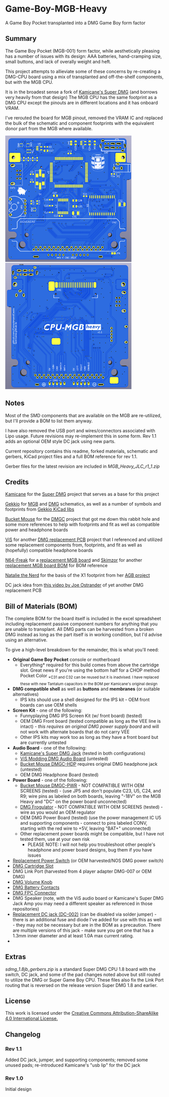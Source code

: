 # Game-Boy-MGB-Heavy
A Game Boy Pocket transplanted into a DMG Game Boy form factor

## Summary
The Game Boy Pocket (MGB-001) form factor, while aesthetically pleasing has a number of issues with its design: AAA batteries, hand-cramping size, small buttons, and lack of overally weight and heft.

This project attempts to allieviate some of these concerns by re-creating a DMG-CPU board using a mix of transplanted and off-the-shelf components, but with the MGB CPU.

It is in the broadest sense a fork of [Kamicane's Super DMG](https://github.com/kamicane/Super-DMG-01) (and borrows very heavily from that design)
The MGB CPU has the same footprint as a DMG CPU except the pinouts are in different locations and it has onboard VRAM. 

I've rerouted the board for MGB pinout, removed the VRAM IC and replaced the bulk of the schematic and component footprints with the equivalent donor part from the MGB where available.

<img src="https://github.com/ConsolesandCasks/CPU-MGB-Heavy/blob/main/MGB_Heavy_1_front_blank.png" width=400 height=400>  <img src="https://github.com/ConsolesandCasks/CPU-MGB-Heavy/blob/main/MGB_Heavy_1_back.png" width=400 height=400>

## Notes
Most of the SMD components that are available on the MGB are re-utilized, but I'll provide a BOM to list them anyway.

I have also removed the USB port and wires/connectors associated with Lipo usage. Future revisions may re-implement this in some form. Rev 1.1 adds an optional OEM style DC jack using new parts.

Current repository contains this readme, forked materials, schematic and gerbers, KiCad project files and a full BOM reference for rev 1.1.

Gerber files for the latest revision are included in *MGB_Heavy_JLC_r1_1.zip*

## Credits
[Kamicane](https://github.com/kamicane/) for the [Super DMG](https://github.com/kamicane/Super-DMG-01) project that serves as a base for this project

[Gekkio](https://github.com/Gekkio/) for [MGB](https://github.com/Gekkio/gb-schematics/tree/main/MGB-xCPU) and [DMG](https://github.com/Gekkio/gb-schematics/tree/main/DMG-CPU-06) schematics, as well as a number of symbols and footprints from [Gekkio KiCad libs](https://github.com/Gekkio/gekkio-kicad-libs)

[Bucket Mouse](https://github.com/MouseBiteLabs/) for the [DMGC](https://github.com/MouseBiteLabs/Game-Boy-DMG-Color) project that got me down this rabbit hole and some more references to help with footprints and fit as well as compatible power and headphone boards

[ViS](https://github.com/vISmodding/) for another [DMG replacement PCB](https://github.com/VISmodding/VIS_Game_Boy_DMG) project that I referenced and utilized some replacement components from, footprints, and fit as well as (hopefully) compatible headphone boards

[N64-Freak](https://github.com/N64-Freak) for a [replacement MGB board](https://github.com/N64-Freak/GB-Mods/tree/main/Pocket) and [Skimzor](https://github.com/skimzor) for another [replacement MGB board BOM](https://skimzor.github.io/MGB-IBOM/) for BOM reference

[Natalie the Nerd](https://github.com/nataliethenerd) for the basis of the X1 footprint from her [AGB project](https://github.com/nataliethenerd/AGB-CPU-03)

DC jack idea from [this video by Joe Ostrander](https://www.youtube.com/watch?v=d2NDXVqlKTY) of yet another DMG replacement PCB

## Bill of Materials (BOM)
The complete BOM for the board itself is included in the excel spreadsheet including replacement passive component numbers for anything that you are unable to transplant. All DMG parts can be harvested from a broken DMG instead as long as the part itself is in working condition, but I'd advise using an alternative.

To give a high-level breakdown for the remainder, this is what you'll need:
* **Original Game Boy Pocket** console or motherboard
  * Everything* required for this build comes from above the cartridge slot. Great news if you're using the bottom half for a CHOP method Pocket Color  <sub>*C31 and C32 can be reused but it is inadvised. I have replaced these with new Tantalum capacitors in the BOM per Kamicane's original design</sub>
* **DMG compatible shell** as well as **buttons** and **membranes** (or suitable alternatives)
  * IPS kits should use a shell designed for the IPS kit - OEM front boards can use OEM shells
* **Screen Kit** - one of the following:
  * Funnyplaying DMG IPS Screen Kit (w/ front board) (tested)
  * OEM DMG Front board (tested compatible as long as the VEE line is intact) - *this requires an original DMG power supply board* and will not work with alternate boards that do not carry VEE
  * Other IPS kits may work too as long as they have a front board but are currently untested
* **Audio Board** - one of the following:
  * [Kamicane's Super DMG Jack](https://github.com/kamicane/Super-DMG-01/tree/main/super-dmg-jack) (tested in both configurations)
  * [ViS Modding DMG Audio Board](https://github.com/VISmodding/VIS_Game_Boy_DMG/) (untested)
  * [Bucket Mouse DMGC-HDP](https://github.com/MouseBiteLabs/Game-Boy-DMG-Color/tree/main/DMGC-HDP-01) requires original DMG headphone jack (untested)
  * OEM DMG Headphone Board (tested)
* **Power Board** - one of the following:
  * [Bucket Mouse DMGC-PWR](https://github.com/MouseBiteLabs/Game-Boy-DMG-Color/tree/main/DMGC-PWR-01) - NOT COMPATIBLE WITH OEM SCREENS (tested) - (use JP5 and don't populate C23, U5, C24, and R9; wire pins as labeled on both boards, leaving "-18V" on the MGB Heavy and "DC" on the power board unconnected)
  * [DMG Frogulator](https://froggocustoms.com/products/dmg-frogulator-dc-regulator-battery-indicator) - NOT COMPATIBLE WITH OEM SCREENS (tested) - wire as you would an OEM regulator
  * OEM DMG Power Board (tested) (use the power management IC U5 and supporting components - connect to pins labeled CONV, starting with the red wire to +5V, leaving "BAT+" unconnected)
  * Other replacement power boards might be compatible, but I have not tested them, use at your own risk
    * PLEASE NOTE: I will not help you troubleshoot other people's headphone and power board designs, bug them if you have issues 
* [Replacement Power Switch](https://www.lcsc.com/product-detail/Slide-Switches_HOOYA-SK-24D02G3_C2939338.html) (or OEM  harvested/NOS DMG power switch)
* [DMG Cartridge Slot](https://www.aliexpress.us/item/3256802533298738.html)
* DMG Link Port (harvested from 4 player adapter DMG-007 or OEM DMG)
* [DMG Volume Knob](https://www.aliexpress.us/item/3256804088642332.html)
* [DMG Battery Contacts](https://www.aliexpress.us/item/3256801650618764.html)
* [DMG FPC Connector](https://www.aliexpress.us/item/3256804638192354.html)
* DMG Speaker (note, with the ViS audio board or Kamicane's Super DMG Jack Amp you may need a different speaker as referenced in those repositories)
* [Replacement DC jack (DC-002)](https://www.lcsc.com/product-detail/AC-DC-Power-Connectors_XKB-Connectivity-DC-002-2-0A-1-3_C381119.html) (can be disabled via solder jumper) - there is an additional fuse and diode I've added for use with this as well - they may not be necessary but are in the BOM as a precaution. There are multiple versions of this jack - make sure you get one that has a 1.3mm inner diameter and at least 1.0A max current rating.
* 
## Extras
*sdmg_1.8jb_gerbers.zip* is a standard Super DMG CPU 1.8 board with the switch, DC jack, and some of the pad changes noted above but still routed to utilize the DMG or Super Game Boy CPU.
These files also fix the Link Port routing that is reversed on the release version Super DMG 1.8 and earlier.

## License
This work is licensed under the [Creative Commons Attribution-ShareAlike 4.0 International License.](http://creativecommons.org/licenses/by-sa/4.0/)

## Changelog

### Rev 1.1

Added DC jack, jumper, and supporting components; removed some unused pads; re-introduced Kamicane's "usb lip" for the DC jack

### Rev 1.0

Initial design
